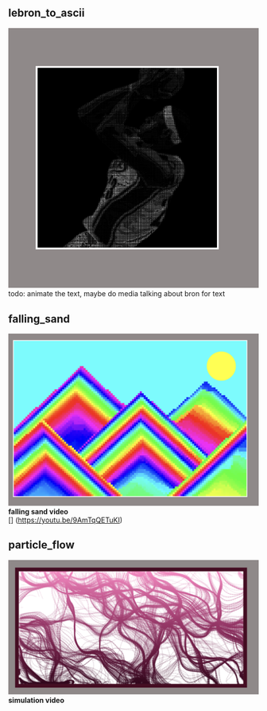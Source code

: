 ## lebron_to_ascii  

![](bron/lebron_ascii.png)  
todo: animate the text, maybe do media talking about bron for text  


## falling_sand  

![](falling/illustration.png)      
**falling sand video**  
[] (https://youtu.be/9AmTqQETuKI)  


## particle_flow  
![](particle_flow/flow_preview.png)  
**simulation video**  
[](https://youtu.be/7OiCf2by_Yk)
